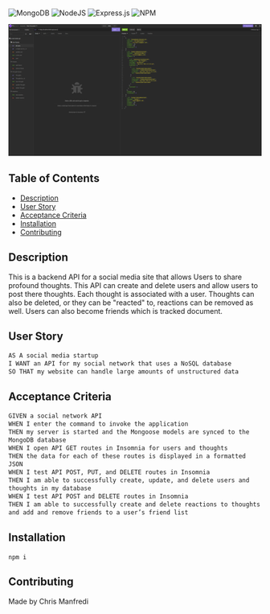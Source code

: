 # 
![MongoDB](https://img.shields.io/badge/MongoDB-%234ea94b.svg?style=for-the-badge&logo=mongodb&logoColor=white) ![NodeJS](https://img.shields.io/badge/node.js-6DA55F?style=for-the-badge&logo=node.js&logoColor=white) ![Express.js](https://img.shields.io/badge/express.js-%23404d59.svg?style=for-the-badge&logo=express&logoColor=%2361DAFB)	![NPM](https://img.shields.io/badge/NPM-%23000000.svg?style=for-the-badge&logo=npm&logoColor=white)


![Social Network API](./public/assets/Capture.PNG)

## Table of Contents
- [Description](#description)
- [User Story](#user-story)
- [Acceptance Criteria](#acceptance-criteria)
- [Installation](#installation)
- [Contributing](#contributing)

## Description
This is a backend API for a social media site that allows Users to share profound thoughts. This API can create and delete users and allow users to post there thoughts. Each thought is associated with a user. Thoughts can also be deleted, or they can be "reacted" to, reactions can be removed as well. Users can also become friends which is tracked document.

   

## User Story 
```
AS A social media startup
I WANT an API for my social network that uses a NoSQL database
SO THAT my website can handle large amounts of unstructured data
```
## Acceptance Criteria
```
GIVEN a social network API
WHEN I enter the command to invoke the application
THEN my server is started and the Mongoose models are synced to the MongoDB database
WHEN I open API GET routes in Insomnia for users and thoughts
THEN the data for each of these routes is displayed in a formatted JSON
WHEN I test API POST, PUT, and DELETE routes in Insomnia
THEN I am able to successfully create, update, and delete users and thoughts in my database
WHEN I test API POST and DELETE routes in Insomnia
THEN I am able to successfully create and delete reactions to thoughts and add and remove friends to a user’s friend list
```

## Installation
`npm i` 


## Contributing

Made by Chris Manfredi